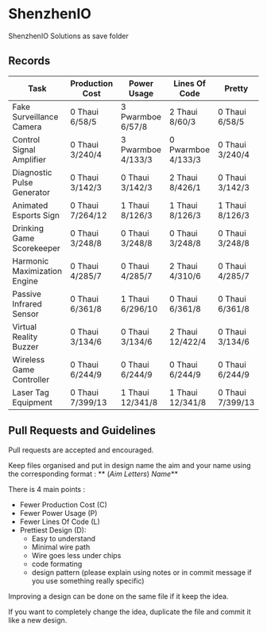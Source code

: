 # ShenzhenIO
ShenzhenIO Solutions as save folder

## Records

Task                         | Production Cost  | Power Usage         | Lines Of Code       | Pretty
---------------------------- | ---------------- | ------------------- | ------------------- | ---------------
Fake Surveillance Camera     | 0 Thaui 6/58/5   | 3 Pwarmboe 6/57/8   | 2 Thaui 8/60/3      | 0 Thaui 6/58/5
Control Signal Amplifier     | 0 Thaui 3/240/4  | 3 Pwarmboe 4/133/3  | 0 Pwarmboe 4/133/3  | 0 Thaui 3/240/4
Diagnostic Pulse Generator   | 0 Thaui 3/142/3  | 0 Thaui 3/142/3     | 2 Thaui 8/426/1     | 0 Thaui 3/142/3
Animated Esports Sign        | 0 Thaui 7/264/12 | 1 Thaui 8/126/3     | 1 Thaui 8/126/3     | 1 Thaui 8/126/3
Drinking Game Scorekeeper    | 0 Thaui 3/248/8  | 0 Thaui 3/248/8     | 0 Thaui 3/248/8     | 0 Thaui 3/248/8
Harmonic Maximization Engine | 0 Thaui 4/285/7  | 0 Thaui 4/285/7     | 2 Thaui 4/310/6     | 0 Thaui 4/285/7
Passive Infrared Sensor      | 0 Thaui 6/361/8  | 1 Thaui 6/296/10    | 0 Thaui 6/361/8     | 0 Thaui 6/361/8
Virtual Reality Buzzer       | 0 Thaui 3/134/6  | 0 Thaui 3/134/6     | 2 Thaui 12/422/4    | 0 Thaui 3/134/6
Wireless Game Controller     | 0 Thaui 6/244/9  | 0 Thaui 6/244/9     | 0 Thaui 6/244/9     | 0 Thaui 6/244/9  
Laser Tag Equipment          | 0 Thaui 7/399/13 | 1 Thaui 12/341/8    | 1 Thaui 12/341/8    | 0 Thaui 7/399/13

## Pull Requests and Guidelines

Pull requests are accepted and encouraged.

Keep files organised and put in design name the aim and your name using the corresponding format : ** (_Aim Letters_) _Name_** 

There is 4 main points :
 * Fewer Production Cost (C)
 * Fewer Power Usage (P)
 * Fewer Lines Of Code (L)
 * Prettiest Design (D):
   * Easy to understand
   * Minimal wire path
   * Wire goes less under chips
   * code formating
   * design pattern (please explain using notes or in commit message if you use something really specific)
 
Improving a design can be done on the same file if it keep the idea.

If you want to completely change the idea, duplicate the file and commit it like a new design.
